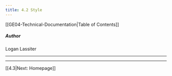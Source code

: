 ```yaml
---
title: 4.2 Style
---
```

[[GE04-Technical-Documentation|Table of Contents]]
##### Author
Logan Lassiter

***



***

[[4.3|Next: Homepage]]
